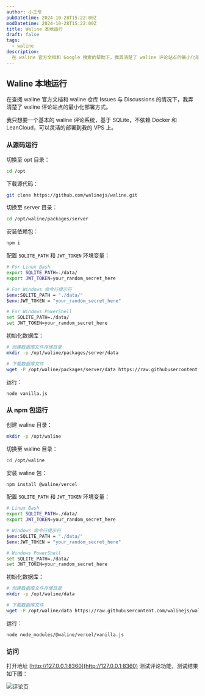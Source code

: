```yaml
---
author: 小王爷
pubDatetime: 2024-10-28T15:22:00Z
modDatetime: 2024-10-28T15:22:00Z
title: Waline 本地运行
draft: false
tags:
  - waline
description:
  在 waline 官方文档和 Google 搜索的帮助下，我弄清楚了 waline 评论站点的最小化部署方式。我只想要一个基本的 waline 评论系统，不依赖 Docker，使用尽量小的内存，从而可以灵活的部署到我的 VPS 上。
---
```


## Waline 本地运行

在查阅 waline 官方文档和 waline 仓库 Issues 与 Discussions 的情况下，我弄清楚了 waline 评论站点的最小化部署方式。

我只想要一个基本的 waline 评论系统，基于 SQLite，不依赖 Docker 和 LeanCloud，可以灵活的部署到我的 VPS 上。

### 从源码运行

切换至 opt 目录：

```bash
cd /opt
```

下载源代码：

```bash
git clone https://github.com/walinejs/waline.git
```

切换至 server 目录：

```bash
cd /opt/waline/packages/server
```

安装依赖包：

```bash
npm i
```

配置 `SQLITE_PATH` 和 `JWT_TOKEN` 环境变量：

```bash
# For Linux Bash
export SQLITE_PATH=./data/
export JWT_TOKEN=your_random_secret_here

# For Windows 命令行提示符
$env:SQLITE_PATH = "./data/"
$env:JWT_TOKEN = "your_random_secret_here"

# For Windows PowerShell
set SQLITE_PATH=./data/
set JWT_TOKEN=your_random_secret_here
```

初始化数据库：

```bash
# 创建数据库文件存储目录
mkdir -p /opt/waline/packages/server/data

# 下载数据库文件
wget -P /opt/waline/packages/server/data https://raw.githubusercontent.com/walinejs/waline/main/assets/waline.sqlite
```

运行：

```bash
node vanilla.js
```

### 从 npm 包运行

创建 waline 目录：

```bash
mkdir -p /opt/waline
```

切换至 waline 目录：

```bash
cd /opt/waline
```

安装 waline 包：

```bash
npm install @waline/vercel
```

配置 `SQLITE_PATH` 和 `JWT_TOKEN` 环境变量：

```bash
# Linux Bash
export SQLITE_PATH=./data/
export JWT_TOKEN=your_random_secret_here

# Windows 命令行提示符
$env:SQLITE_PATH = "./data/"
$env:JWT_TOKEN = "your_random_secret_here"

# Windows PowerShell
set SQLITE_PATH=./data/
set JWT_TOKEN=your_random_secret_here
```

初始化数据库：

```bash
# 创建数据库文件存储目录
mkdir -p /opt/waline/data

# 下载数据库文件
wget -P /opt/waline/data https://raw.githubusercontent.com/walinejs/waline/main/assets/waline.sqlite
```

运行：

```bash
node node_modules/@waline/vercel/vanilla.js
```

### 访问

打开地址 [http://127.0.0.1:8360](http://127.0.0.1:8360) 测试评论功能，测试结果如下图：

![评论页](@assets/images/image-20241025124653531.webp)
